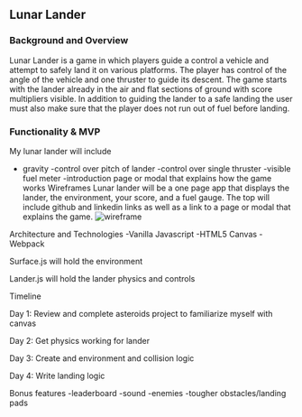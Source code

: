 ## Lunar Lander

### Background and Overview

Lunar Lander is a game in which players guide a control a vehicle and attempt to safely land it on various platforms. The player has control of the angle of the vehicle and one thruster to guide its descent. The game starts with the lander already in the air and flat sections of ground with score multipliers visible. In addition to guiding the lander to a safe landing the user must also make sure that the player does not run out of fuel before landing.

### Functionality & MVP
My lunar lander will include
- gravity
-control over pitch of lander
-control over single thruster
-visible fuel meter
-introduction page or modal that explains how the game works
Wireframes
Lunar lander will be a one page app that displays the lander, the environment, your score, and a fuel gauge. The top will include github and linkedin links as well as a link to a page or modal that explains the game.
![wireframe](https://i.imgur.com/IehikxR.png)


Architecture and Technologies
-Vanilla Javascript
-HTML5 Canvas
-Webpack

Surface.js will hold the environment

Lander.js will hold the lander physics and controls

Timeline

Day 1: 
Review and complete asteroids project to familiarize myself with canvas

Day 2:
Get physics working for lander

Day 3: 
Create and environment and collision logic

Day 4: 
Write landing logic

Bonus features
-leaderboard
-sound
-enemies
-tougher obstacles/landing pads
